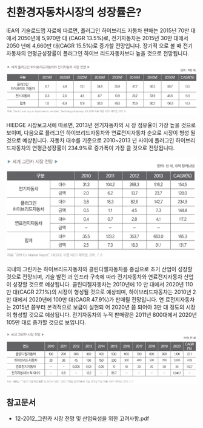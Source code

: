 # 친환경자동차시장의 성장률은?

IEA의 기술로드맵 자료에 따르면, 플러그인 하이브리드
자동차 판매는 2015년 70만 대에서 2050년에 5,970만 대
(CAGR 13.5%)로, 전기자동차는 2015년 30만 대에서 2050
년에 4,660만 대(CAGR 15.5%)로 증가할 전망입니다. 장기적
으로 볼 때 전기자동차의 연평균성장률이 플러그인 하이브
리드자동차보다 높을 것으로 전망됩니다.

![세계_플러그인_하이브리드자동차와_전기자동차_시장_전망](./images/친환경자동차_Q14_1_4.PNG)

HIEDGE 시장보고서에 따르면, 2013년 전기자동차의 시
장 점유율이 가장 높을 것으로 보이며, 다음으로 플러그인
하이브리드자동차와 연료전지자동차 순으로 시장이 형성
될 것으로 예상됩니다. 자동차 대수를 기준으로 2010~2013
년 사이에 플러그인 하이브리드자동차의 연평균성장률이
234.9%로 증가폭이 가장 클 것으로 전망됩니다.

![친환경자동차의_종류](./images/친환경자동차_Q14_1_4_.PNG)

국내의 그린카는 하이브리드자동차와 클린디젤자동차를
중심으로 초기 산업이 성장할 것으로 전망되며, 기술 발전
과 인프라 구축에 따라 전기자동차와 연료전지자동차 산업
이 성장할 것으로 예상됩니다. 클린디젤자동차는 2010년에 10
만 대에서 2020년 110만 대(CAGR 27.1%)의 시장이 형성될
것으로 예상되며, 하이브리드자동차는 2010년 2만 대에서
2020년에 100만 대(CAGR 47.9%)가 판매될 전망입니다. 연
료전지자동차는 2015년 쯤부터 본격적으로 보급이 실현되
어 2020년 쯤 되어야 3만 대 정도의 시장이 형성할 것으로
예상됩니다. 전기자동차의 누적 판매량은 2011년 800대에서
2020년 105만 대로 증가할 것으로 보입니다.

![친환경자동차의_종류](./images/친환경자동차_Q14_1_4__.PNG)
## 참고문서
 - 12-2012_그린카 시장 전망 및 산업육성을 위한 고려사항.pdf